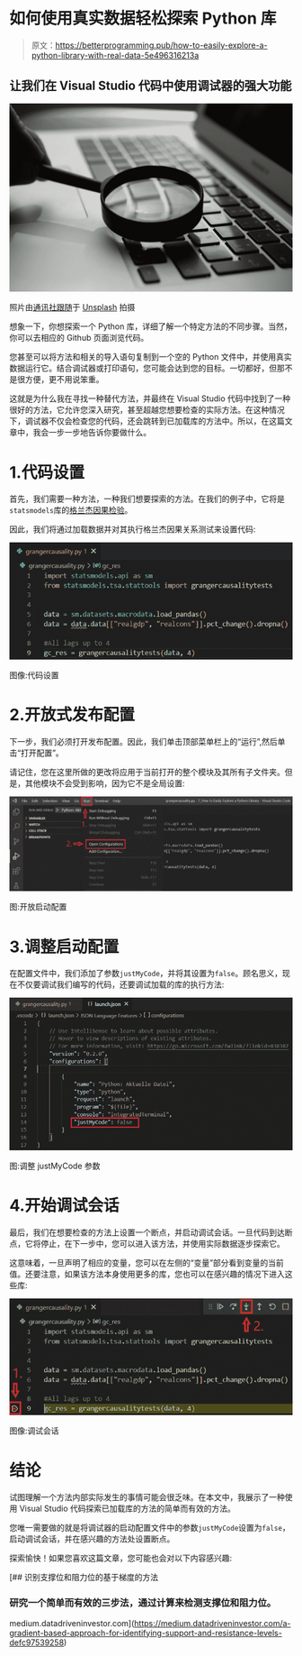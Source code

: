 # 如何使用真实数据轻松探索 Python 库

> 原文：<https://betterprogramming.pub/how-to-easily-explore-a-python-library-with-real-data-5e496316213a>

## 让我们在 Visual Studio 代码中使用调试器的强大功能

![](img/0f31f8a1cfc87afadf2f595cc232ee5b.png)

照片由[通讯社跟随](https://unsplash.com/@olloweb?utm_source=medium&utm_medium=referral)于 [Unsplash](https://unsplash.com?utm_source=medium&utm_medium=referral) 拍摄

想象一下，你想探索一个 Python 库，详细了解一个特定方法的不同步骤。当然，你可以去相应的 Github 页面浏览代码。

您甚至可以将方法和相关的导入语句复制到一个空的 Python 文件中，并使用真实数据运行它。结合调试器或打印语句，您可能会达到您的目标。一切都好，但那不是很方便，更不用说笨重。

这就是为什么我在寻找一种替代方法，并最终在 Visual Studio 代码中找到了一种很好的方法，它允许您深入研究，甚至超越您想要检查的实际方法。在这种情况下，调试器不仅会检查您的代码，还会跳转到已加载库的方法中。所以，在这篇文章中，我会一步一步地告诉你要做什么。

# 1.代码设置

首先，我们需要一种方法，一种我们想要探索的方法。在我们的例子中，它将是`statsmodels`库的[格兰杰因果检验](https://en.wikipedia.org/wiki/Granger_causality)。

因此，我们将通过加载数据并对其执行格兰杰因果关系测试来设置代码:

![](img/3170083f5c9993c0993c7e7862ed4880.png)

图像:代码设置

# 2.开放式发布配置

下一步，我们必须打开发布配置。因此，我们单击顶部菜单栏上的“运行”,然后单击“打开配置”。

请记住，您在这里所做的更改将应用于当前打开的整个模块及其所有子文件夹。但是，其他模块不会受到影响，因为它不是全局设置:

![](img/2d06d0e18a82e80c1bac2ce94d516a5b.png)

图:开放启动配置

# 3.调整启动配置

在配置文件中，我们添加了参数`justMyCode`，并将其设置为`false`。顾名思义，现在不仅要调试我们编写的代码，还要调试加载的库的执行方法:

![](img/7146e1e5623ff90dca55549f643c145c.png)

图:调整 justMyCode 参数

# 4.开始调试会话

最后，我们在想要检查的方法上设置一个断点，并启动调试会话。一旦代码到达断点，它将停止，在下一步中，您可以进入该方法，并使用实际数据逐步探索它。

这意味着，一旦声明了相应的变量，您可以在左侧的“变量”部分看到变量的当前值。还要注意，如果该方法本身使用更多的库，您也可以在感兴趣的情况下进入这些库:

![](img/3348918310dd1326b8d53dd19f895378.png)

图像:调试会话

# 结论

试图理解一个方法内部实际发生的事情可能会很乏味。在本文中，我展示了一种使用 Visual Studio 代码探索已加载库的方法的简单而有效的方法。

您唯一需要做的就是将调试器的启动配置文件中的参数`justMyCode`设置为`false`，启动调试会话，并在感兴趣的方法处设置断点。

探索愉快！如果您喜欢这篇文章，您可能也会对以下内容感兴趣:

[](https://medium.datadriveninvestor.com/a-gradient-based-approach-for-identifying-support-and-resistance-levels-defc97539258) [## 识别支撑位和阻力位的基于梯度的方法

### 研究一个简单而有效的三步法，通过计算来检测支撑位和阻力位。

medium.datadriveninvestor.com](https://medium.datadriveninvestor.com/a-gradient-based-approach-for-identifying-support-and-resistance-levels-defc97539258)